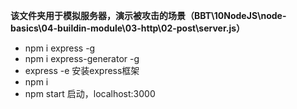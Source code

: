 **该文件夹用于模拟服务器，演示被攻击的场景（BBT\10NodeJS\node-basics\04-buildin-module\03-http\02-post\server.js）**
- npm i express -g
- npm i express-generator -g
- express -e 安装express框架
- npm i
- npm start 启动，localhost:3000